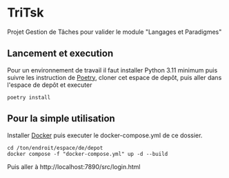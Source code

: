 # TriTsk
Projet Gestion de Tâches pour valider le module "Langages et Paradigmes"

## Lancement et execution
Pour un environnement de travail il faut installer Python 3.11 minimum puis suivre les instruction de [Poetry](https://python-poetry.org/docs/), cloner cet espace de depôt, puis aller dans l'espace de depôt et executer 
```shell
poetry install
```

## Pour la simple utilisation
Installer [Docker](https://www.docker.com/) puis executer le docker-compose.yml de ce dossier.
```shell
cd /ton/endroit/espace/de/depot
docker compose -f "docker-compose.yml" up -d --build 
```

Puis aller à http://localhost:7890/src/login.html